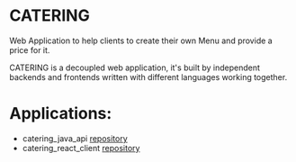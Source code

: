 CATERING
===============

Web Application to help clients to create their own Menu and provide a price for it.  

CATERING is a decoupled web application, it's built by independent backends and frontends
written with different languages working together.

# Applications:
- catering_java_api [repository](https://github.com/EdgarArguelles/catering_java_api)
- catering_react_client [repository](https://github.com/EdgarArguelles/catering_react_client)
